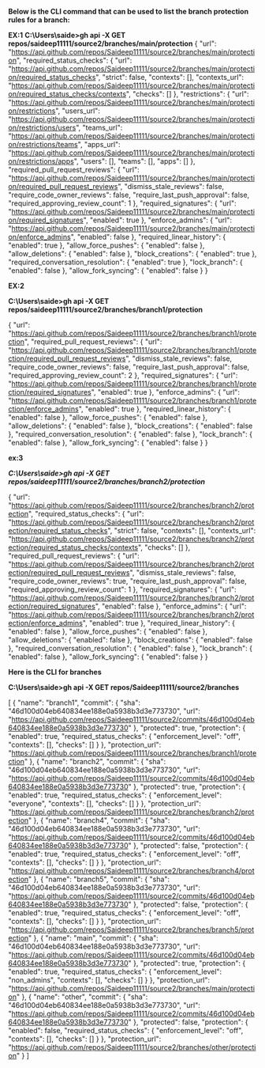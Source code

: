 ****Below is the CLI command that can be used to list the branch protection rules for a branch:****


**EX:1**
**C:\Users\saide>gh api -X GET repos/saideep11111/source2/branches/main/protection**
{
  "url": "https://api.github.com/repos/Saideep11111/source2/branches/main/protection",
  "required_status_checks": {
    "url": "https://api.github.com/repos/Saideep11111/source2/branches/main/protection/required_status_checks",
    "strict": false,
    "contexts": [],
    "contexts_url": "https://api.github.com/repos/Saideep11111/source2/branches/main/protection/required_status_checks/contexts",
    "checks": []
  },
  "restrictions": {
    "url": "https://api.github.com/repos/Saideep11111/source2/branches/main/protection/restrictions",
    "users_url": "https://api.github.com/repos/Saideep11111/source2/branches/main/protection/restrictions/users",
    "teams_url": "https://api.github.com/repos/Saideep11111/source2/branches/main/protection/restrictions/teams",
    "apps_url": "https://api.github.com/repos/Saideep11111/source2/branches/main/protection/restrictions/apps",
    "users": [],
    "teams": [],
    "apps": []
  },
  "required_pull_request_reviews": {
    "url": "https://api.github.com/repos/Saideep11111/source2/branches/main/protection/required_pull_request_reviews",
    "dismiss_stale_reviews": false,
    "require_code_owner_reviews": false,
    "require_last_push_approval": false,
    "required_approving_review_count": 1
  },
  "required_signatures": {
    "url": "https://api.github.com/repos/Saideep11111/source2/branches/main/protection/required_signatures",
    "enabled": true
  },
  "enforce_admins": {
    "url": "https://api.github.com/repos/Saideep11111/source2/branches/main/protection/enforce_admins",
    "enabled": false
  },
  "required_linear_history": {
    "enabled": true
  },
  "allow_force_pushes": {
    "enabled": false
  },
  "allow_deletions": {
    "enabled": false
  },
  "block_creations": {
    "enabled": true
  },
  "required_conversation_resolution": {
    "enabled": true
  },
  "lock_branch": {
    "enabled": false
  },
  "allow_fork_syncing": {
    "enabled": false
  }
}

**EX:2**

**C:\Users\saide>gh api -X GET repos/saideep11111/source2/branches/branch1/protection**

{
  "url": "https://api.github.com/repos/Saideep11111/source2/branches/branch1/protection",
  "required_pull_request_reviews": {
    "url": "https://api.github.com/repos/Saideep11111/source2/branches/branch1/protection/required_pull_request_reviews",
    "dismiss_stale_reviews": false,
    "require_code_owner_reviews": false,
    "require_last_push_approval": false,
    "required_approving_review_count": 2
  },
  "required_signatures": {
    "url": "https://api.github.com/repos/Saideep11111/source2/branches/branch1/protection/required_signatures",
    "enabled": true
  },
  "enforce_admins": {
    "url": "https://api.github.com/repos/Saideep11111/source2/branches/branch1/protection/enforce_admins",
    "enabled": true
  },
  "required_linear_history": {
    "enabled": false
  },
  "allow_force_pushes": {
    "enabled": false
  },
  "allow_deletions": {
    "enabled": false
  },
  "block_creations": {
    "enabled": false
  },
  "required_conversation_resolution": {
    "enabled": false
  },
  "lock_branch": {
    "enabled": false
  },
  "allow_fork_syncing": {
    "enabled": false
  }
}

**ex:3**

***C:\Users\saide>gh api -X GET repos/saideep11111/source2/branches/branch2/protection***

{
  "url": "https://api.github.com/repos/Saideep11111/source2/branches/branch2/protection",
  "required_status_checks": {
    "url": "https://api.github.com/repos/Saideep11111/source2/branches/branch2/protection/required_status_checks",
    "strict": false,
    "contexts": [],
    "contexts_url": "https://api.github.com/repos/Saideep11111/source2/branches/branch2/protection/required_status_checks/contexts",
    "checks": []
  },
  "required_pull_request_reviews": {
    "url": "https://api.github.com/repos/Saideep11111/source2/branches/branch2/protection/required_pull_request_reviews",
    "dismiss_stale_reviews": false,
    "require_code_owner_reviews": true,
    "require_last_push_approval": false,
    "required_approving_review_count": 1
  },
  "required_signatures": {
    "url": "https://api.github.com/repos/Saideep11111/source2/branches/branch2/protection/required_signatures",
    "enabled": false
  },
  "enforce_admins": {
    "url": "https://api.github.com/repos/Saideep11111/source2/branches/branch2/protection/enforce_admins",
    "enabled": true
  },
  "required_linear_history": {
    "enabled": false
  },
  "allow_force_pushes": {
    "enabled": false
  },
  "allow_deletions": {
    "enabled": false
  },
  "block_creations": {
    "enabled": false
  },
  "required_conversation_resolution": {
    "enabled": false
  },
  "lock_branch": {
    "enabled": false
  },
  "allow_fork_syncing": {
    "enabled": false
  }
}



****Here is the CLI for branches****

**C:\Users\saide>gh api -X GET repos/Saideep11111/source2/branches**

[
  {
    "name": "branch1",
    "commit": {
      "sha": "46d100d04eb640834ee188e0a5938b3d3e773730",
      "url": "https://api.github.com/repos/Saideep11111/source2/commits/46d100d04eb640834ee188e0a5938b3d3e773730"
    },
    "protected": true,
    "protection": {
      "enabled": true,
      "required_status_checks": {
        "enforcement_level": "off",
        "contexts": [],
        "checks": []
      }
    },
    "protection_url": "https://api.github.com/repos/Saideep11111/source2/branches/branch1/protection"
  },
  {
    "name": "branch2",
    "commit": {
      "sha": "46d100d04eb640834ee188e0a5938b3d3e773730",
      "url": "https://api.github.com/repos/Saideep11111/source2/commits/46d100d04eb640834ee188e0a5938b3d3e773730"
    },
    "protected": true,
    "protection": {
      "enabled": true,
      "required_status_checks": {
        "enforcement_level": "everyone",
        "contexts": [],
        "checks": []
      }
    },
    "protection_url": "https://api.github.com/repos/Saideep11111/source2/branches/branch2/protection"
  },
  {
    "name": "branch4",
    "commit": {
      "sha": "46d100d04eb640834ee188e0a5938b3d3e773730",
      "url": "https://api.github.com/repos/Saideep11111/source2/commits/46d100d04eb640834ee188e0a5938b3d3e773730"
    },
    "protected": false,
    "protection": {
      "enabled": true,
      "required_status_checks": {
        "enforcement_level": "off",
        "contexts": [],
        "checks": []
      }
    },
    "protection_url": "https://api.github.com/repos/Saideep11111/source2/branches/branch4/protection"
  },
  {
    "name": "branch5",
    "commit": {
      "sha": "46d100d04eb640834ee188e0a5938b3d3e773730",
      "url": "https://api.github.com/repos/Saideep11111/source2/commits/46d100d04eb640834ee188e0a5938b3d3e773730"
    },
    "protected": false,
    "protection": {
      "enabled": true,
      "required_status_checks": {
        "enforcement_level": "off",
        "contexts": [],
        "checks": []
      }
    },
    "protection_url": "https://api.github.com/repos/Saideep11111/source2/branches/branch5/protection"
  },
  {
    "name": "main",
    "commit": {
      "sha": "46d100d04eb640834ee188e0a5938b3d3e773730",
      "url": "https://api.github.com/repos/Saideep11111/source2/commits/46d100d04eb640834ee188e0a5938b3d3e773730"
    },
    "protected": true,
    "protection": {
      "enabled": true,
      "required_status_checks": {
        "enforcement_level": "non_admins",
        "contexts": [],
        "checks": []
      }
    },
    "protection_url": "https://api.github.com/repos/Saideep11111/source2/branches/main/protection"
  },
  {
    "name": "other",
    "commit": {
      "sha": "46d100d04eb640834ee188e0a5938b3d3e773730",
      "url": "https://api.github.com/repos/Saideep11111/source2/commits/46d100d04eb640834ee188e0a5938b3d3e773730"
    },
    "protected": false,
    "protection": {
      "enabled": false,
      "required_status_checks": {
        "enforcement_level": "off",
        "contexts": [],
        "checks": []
      }
    },
    "protection_url": "https://api.github.com/repos/Saideep11111/source2/branches/other/protection"
  }
]
